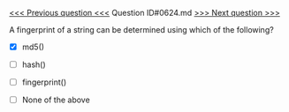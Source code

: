 [<<< Previous question <<<](0623.md)  Question ID#0624.md  [>>> Next question >>>](0625.md) 

A fingerprint of a string can be determined using which of the following?




- [x]  md5()

- [ ]  hash()

- [ ]  fingerprint()

- [ ]  None of the above

